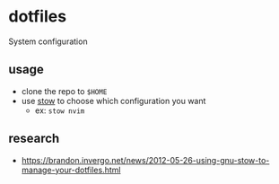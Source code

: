 # dotfiles

System configuration

## usage

- clone the repo to `$HOME`
- use [stow](https://www.gnu.org/software/stow/) to choose which configuration you want
    - ex: `stow nvim`

## research

- https://brandon.invergo.net/news/2012-05-26-using-gnu-stow-to-manage-your-dotfiles.html
